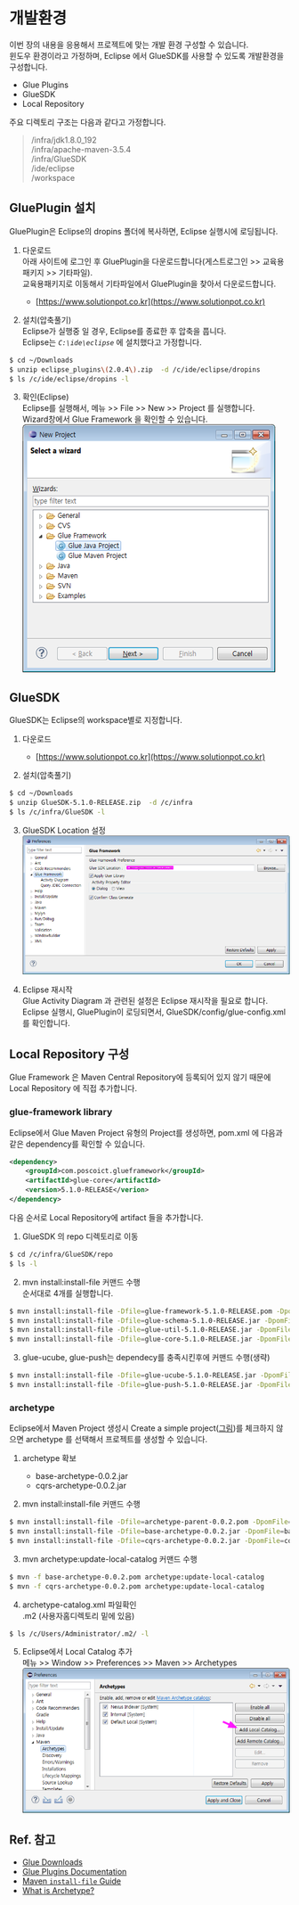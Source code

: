 # 개발환경

이번 장의 내용을 응용해서 프로젝트에 맞는 개발 환경 구성할 수 있습니다.  
윈도우 환경이라고 가정하며, Eclipse 에서 GlueSDK를 사용할 수 있도록 개발환경을 구성합니다.  

* Glue Plugins
* GlueSDK
* Local Repository

주요 디렉토리 구조는 다음과 같다고 가정합니다.

> /infra/jdk1.8.0_192  
> /infra/apache-maven-3.5.4  
> /infra/GlueSDK  
> /ide/eclipse  
> /workspace  

## <a name="GluePlugins"></a>GluePlugin 설치

GluePlugin은 Eclipse의 dropins 폴더에 복사하면, Eclipse 실행시에 로딩됩니다.

1. 다운로드  
아래 사이트에 로그인 후 GluePlugin을 다운로드합니다(게스트로그인 >> 교육용패키지 >> 기타파일).  
교육용패키지로 이동해서 기타파일에서 GluePlugin을 찾아서 다운로드합니다.

    * [https://www.solutionpot.co.kr](https://www.solutionpot.co.kr)

2. 설치(압축풀기)  
Eclipse가 실행중 일 경우, Eclipse를 종료한 후 압축을 풉니다.  
Eclipse는 *`C:\ide\eclipse`* 에 설치했다고 가정합니다.
```bash
$ cd ~/Downloads
$ unzip eclipse_plugins\(2.0.4\).zip  -d /c/ide/eclipse/dropins
$ ls /c/ide/eclipse/dropins -l
```
    
3. 확인(Eclipse)  
Eclipse를 실행해서, 메뉴 >> File >> New >> Project 를 실행합니다.  
Wizard창에서 Glue Framework 을 확인할 수 있습니다.  
![Image](../images/env_plugin-wizard.png)


## <a name="GlueSDK"></a>GlueSDK

GlueSDK는 Eclipse의 workspace별로 지정합니다.  

1. 다운로드

    * [https://www.solutionpot.co.kr](https://www.solutionpot.co.kr)

2. 설치(압축풀기)
```bash
$ cd ~/Downloads
$ unzip GlueSDK-5.1.0-RELEASE.zip  -d /c/infra
$ ls /c/infra/GlueSDK -l
```

3. GlueSDK Location 설정  
![Image](../images/env_plugin-preference.png)

4. Eclipse 재시작  
Glue Activity Diagram 과 관련된 설정은 Eclipse 재시작을 필요로 합니다.   
Eclipse 실행시, GluePlugin이 로딩되면서, GlueSDK/config/glue-config.xml를 확인합니다. 

## <a name="m2"></a>Local Repository 구성

Glue Framework 은 Maven Central Repository에 등록되어 있지 않기 때문에 Local Repository 에 직접 추가합니다.

### <a name="library"></a>glue-framework library

Eclipse에서 Glue Maven Project 유형의 Project를 생성하면, pom.xml 에 다음과 같은 dependency를 확인할 수 있습니다.

```xml
<dependency>
    <groupId>com.poscoict.glueframework</groupId>
    <artifactId>glue-core</artifactId>
    <version>5.1.0-RELEASE</verion>
</dependency>
```

다음 순서로 Local Repository에 artifact 들을 추가합니다.

1. GlueSDK 의 repo 디렉토리로 이동
```bash
$ cd /c/infra/GlueSDK/repo
$ ls -l
```

2. mvn install:install-file 커맨드 수행  
순서대로 4개를 실행합니다.
```bash
$ mvn install:install-file -Dfile=glue-framework-5.1.0-RELEASE.pom -DpomFile=glue-framework-5.1.0-RELEASE.pom
$ mvn install:install-file -Dfile=glue-schema-5.1.0-RELEASE.jar -DpomFile=glue-schema-5.1.0-RELEASE.pom
$ mvn install:install-file -Dfile=glue-util-5.1.0-RELEASE.jar -DpomFile=glue-util-5.1.0-RELEASE.pom
$ mvn install:install-file -Dfile=glue-core-5.1.0-RELEASE.jar -DpomFile=glue-core-5.1.0-RELEASE.pom    
```

3. glue-ucube, glue-push는 dependecy를 충족시킨후에 커맨드 수행(생략)
```bash
$ mvn install:install-file -Dfile=glue-ucube-5.1.0-RELEASE.jar -DpomFile=glue-ucube-5.1.0-RELEASE.pom    
$ mvn install:install-file -Dfile=glue-push-5.1.0-RELEASE.jar -DpomFile=glue-push-5.1.0-RELEASE.pom    
```

### <a name="archetype"></a>archetype 

Eclipse에서 Maven Project 생성시 Create a simple project([그림](../images/eclipse_default_maven_wizard_step1.png))를 체크하지 않으면 archetype 를 선택해서 프로젝트를 생성할 수 있습니다.  

1. archetype 확보
    * base-archetype-0.0.2.jar
    * cqrs-archetype-0.0.2.jar

2. mvn install:install-file 커맨드 수행
```bash
$ mvn install:install-file -Dfile=archetype-parent-0.0.2.pom -DpomFile=archetype-parent-0.0.2.pom -Dpackageing=pom
$ mvn install:install-file -Dfile=base-archetype-0.0.2.jar -DpomFile=base-archetype-0.0.2.pom -Dpackaging=jar    
$ mvn install:install-file -Dfile=cqrs-archetype-0.0.2.jar -DpomFile=cqrs-archetype-0.0.2.pom -Dpackaging=jar    
```

3. mvn archetype:update-local-catalog 커맨드 수행
```bash
$ mvn -f base-archetype-0.0.2.pom archetype:update-local-catalog    
$ mvn -f cqrs-archetype-0.0.2.pom archetype:update-local-catalog
```

4. archetype-catalog.xml 파일확인  
.m2 (사용자홈디렉토리 밑에 있음)
```bash
$ ls /c/Users/Administrator/.m2/ -l
```

5. Eclipse에서 Local Catalog 추가  
메뉴 >> Window >> Preferences >> Maven >> Archetypes  
![Image](../images/eclipse_preference_maven_archetype.png)

## Ref. 참고

* [Glue Downloads](https://www.solutionpot.co.kr)
* [Glue Plugins Documentation](https://www.solutionpot.co.kr/doc/plugins/index.html)
* [Maven `install-file` Guide](https://maven.apache.org/guides/mini/guide-3rd-party-jars-local.html)
* [What is Archetype?](https://maven.apache.org/guides/introduction/introduction-to-archetypes.html)